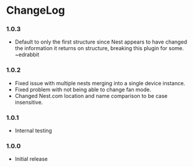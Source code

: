 ChangeLog
=========

### 1.0.3
* Default to only the first structure since Nest appears to have changed the
information it returns on structure, breaking this plugin for some. ~edrabbit

### 1.0.2
* Fixed issue with multiple nests merging into a single device instance.
* Fixed problem with not being able to change fan mode.
* Changed Nest.com location and name comparison to be case insensitive.
	
### 1.0.1
* Internal testing

### 1.0.0
* Initial release